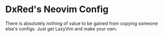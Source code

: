 # DxRed's Neovim Config

There is absolutely nothing of value to be gained from copying someone else's configs. Just get LazyVim and make your own.
